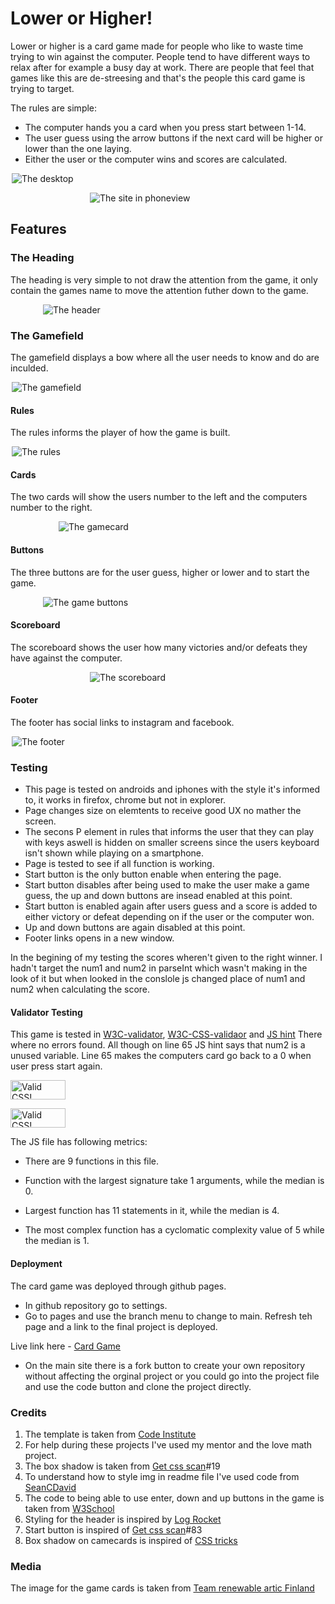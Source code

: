 # Lower or Higher!

Lower or higher is a card game made for people who like to waste time trying to win against the computer. People tend to have different ways to relax after for example a busy day at work. There are people that feel that games like this are de-streesing and that's the people this card game is trying to target.

The rules are simple:
*  The computer hands you a card when you press start between 1-14.
* The user guess using the arrow buttons if the next card will be higher or lower than the one laying.
* Either the user or the computer wins and scores are calculated.

<img
  src="assets/images/desktop.PNG"
  alt="The desktop" 
  title="The desktop"
  style="display: block; margin: 0 auto; max-width: 500px">

  <img
  src="assets/images/phoneview.PNG"
  alt="The site in phoneview" 
  title="The site in phoneview"
  style="display: block; margin: 0 auto; max-width: 250px">

## Features

### The Heading
The heading is very simple to not draw the attention from the game, it only contain the games name to move the attention futher down to the game.

<img
  src="assets/images/header.PNG"
  alt="The header" 
  title="The header"
  style="display: block; margin: 0 auto; max-width: 400px">

### The Gamefield
The gamefield displays a bow where all the user needs to know and do are inculded.

<img
  src="assets/images/gamefield.PNG"
  alt="The gamefield" 
  title="The gamefield"
  style="display: block; margin: 0 auto; max-width: 500px">

#### Rules
The rules informs the player of how the game is built.

<img
  src="assets/images/rules.PNG"
  alt="The rules" 
  title="The rules"
  style="display: block; margin: 0 auto; max-width: 500px">

#### Cards
The two cards will show the users number to the left and the computers number to the right.

<img
  src="assets/images/gamecards.PNG"
  alt="The gamecard" 
  title="The gamecard"
  style="display: block; margin: 0 auto; max-width: 350px">

#### Buttons
The three buttons are for the user guess, higher or lower and to start the game.

<img
  src="assets/images/interact.PNG"
  alt="The game buttons" 
  title="The game buttons"
  style="display: block; margin: 0 auto; max-width: 400px">

#### Scoreboard
The scoreboard shows the user how many victories and/or defeats they have against the computer.

<img
  src="assets/images/scoreboard.PNG"
  alt="The scoreboard" 
  title="The scoreboard"
  style="display: block; margin: 0 auto; max-width: 250px">

#### Footer
The footer has social links to instagram and facebook.

<img
  src="assets/images/footer.PNG"
  alt="The footer" 
  title="The footer"
  style="display: block; margin: 0 auto; max-width: 500px">

  ### Testing 
  * This page is tested on androids and iphones with the style it's informed to, it works in firefox, chrome but not in explorer. 
  * Page changes size on elemtents to receive good UX no mather the screen.
  * The secons P element in rules that informs the user that they can play with keys aswell is hidden on smaller screens since the users keyboard isn't shown while playing on a smartphone.
  * Page is tested to see if all function is working.
  * Start button is the only button enable when entering the page.
  * Start button disables after being used to make the user make a game guess, the up and down buttons are insead enabled at this point. 
  * Start button is enabled again after users guess and a score is added to either victory or defeat depending on if the user or the computer won. 
  * Up and down buttons are again disabled at this point.
  * Footer links opens in a new window.

  In the begining of my testing the scores wheren't given to the right winner. I hadn't target the num1 and num2 in parseInt which wasn't making in the look of it but when looked in the conslole js changed place of num1 and num2 when calculating the score.

  

  #### Validator Testing

  This game is tested in [W3C-validator](https://validator.w3.org/), [W3C-CSS-validaor](http://jigsaw.w3.org/css-validator/validator?lang=sv&profile=css3svg&uri=https%3A%2F%2Fohdamnitsnikki.github.io%2Fnew-parent%2F&usermedium=all&vextwarning=&warning=1) and [JS hint](https://jshint.com/)
  There where no errors found. All though on line 65 JS hint says that num2 is a unused variable. Line 65 makes the computers card go back to a 0 when user press start again. 
  <p>
    <a href="https://jigsaw.w3.org/css-validator/check/referer">
        <img style="border:0;width:88px;height:31px"
            src="https://jigsaw.w3.org/css-validator/images/vcss"
            alt="Valid CSS!">
    </a>
</p>

<p>
    <a href="https://jigsaw.w3.org/css-validator/check/referer">
        <img style="border:0;width:88px;height:31px"
            src="https://jigsaw.w3.org/css-validator/images/vcss-blue"
            alt="Valid CSS!"s>
    </a>
</p> 

The JS file has following metrics:

* There are 9 functions in this file.

* Function with the largest signature take 1 arguments, while the median is 0.

* Largest function has 11 statements in it, while the median is 4.

* The most complex function has a cyclomatic complexity value of 5 while the median is 1.  


#### Deployment
The card game was deployed through github pages.
* In github repository go to settings.
* Go to pages and use the branch menu to change to main.
Refresh teh page and a link to the final project is deployed.

Live link here - [Card Game](https://ohdamnitsnikki.github.io/card_game/)

* On the main site there is a fork button to create your own repository without affecting the orginal project or you could go into the project file and use the code button and clone the project directly.


### Credits

1. The template is taken from [Code Institute](https://github.com/Code-Institute-Org/gitpod-full-template)
2. For help during these projects I've used my mentor and the love math project.
3. The box shadow is taken from [Get css scan](https://getcssscan.com/css-box-shadow-examples)#19
4. To understand how to style img in readme file I've used code from [SeanCDavid](https://www.seancdavis.com/posts/three-ways-to-add-image-to-github-readme/)
5. The code to being able to use enter, down and up buttons in the game is taken from [W3School](https://www.w3schools.com/howto/howto_js_trigger_button_enter.asp)
6. Styling for the header is inspired by [Log Rocket](https://blog.logrocket.com/five-cool-css-header-styles-with-cross-browser-compatibility/)
7. Start button is inspired of [Get css scan](https://getcssscan.com/css-buttons-examples)#83
8. Box shadow on camecards is inspired of [CSS tricks](https://css-tricks.com/almanac/properties/b/box-shadow/)

### Media
The image for the game cards is taken from [Team renewable artic Finland](https://teamrenewablearctic.fi/2021/04/23/new-climate-targets-announced/)